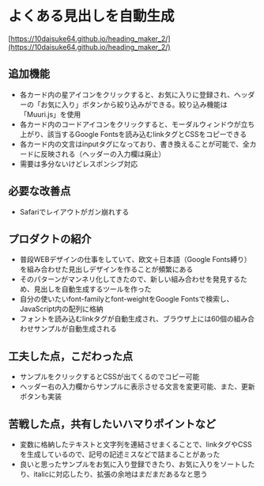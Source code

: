 # よくある見出しを自動生成

[https://10daisuke64.github.io/heading_maker_2/](https://10daisuke64.github.io/heading_maker_2/)

## 追加機能

- 各カード内の星アイコンをクリックすると、お気に入りに登録され、ヘッダーの「お気に入り」ボタンから絞り込みができる。絞り込み機能は「Muuri.js」を使用
- 各カード内のコードアイコンをクリックすると、モーダルウィンドウが立ち上がり、該当するGoogle Fontsを読み込むlinkタグとCSSをコピーできる
- 各カード内の文言はinputタグになっており、書き換えることが可能で、全カードに反映される（ヘッダーの入力欄は廃止）
- 需要は多分ないけどレスポンシブ対応

## 必要な改善点

- Safariでレイアウトがガン崩れする

## プロダクトの紹介

- 普段WEBデザインの仕事をしていて、欧文＋日本語（Google Fonts縛り）を組み合わせた見出しデザインを作ることが頻繁にある
- そのパターンがマンネリ化してきたので、新しい組み合わせを発見するため、見出しを自動生成するツールを作った
- 自分の使いたいfont-familyとfont-weightをGoogle Fontsで検索し、JavaScript内の配列に格納
- フォントを読み込むlinkタグが自動生成され、ブラウザ上には60個の組み合わせサンプルが自動生成される

## 工夫した点，こだわった点

- サンプルをクリックするとCSSが出てくるのでコピー可能
- ヘッダー右の入力欄からサンプルに表示させる文言を変更可能、また、更新ボタンも実装

## 苦戦した点，共有したいハマりポイントなど

- 変数に格納したテキストと文字列を連結させまくることで、linkタグやCSSを生成しているので、記号の記述ミスなどで詰まることがあった
- 良いと思ったサンプルをお気に入り登録できたり、お気に入りをソートしたり、italicに対応したり、拡張の余地はまだまだあるなと思う
